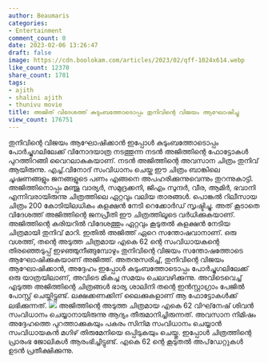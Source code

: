 ```yaml
---
author: Beaumaris
categories:
- Entertainment
comment_count: 0
date: 2023-02-06 13:26:47
draft: false
image: https://cdn.boolokam.com/articles/2023/02/qff-1024x614.webp
like_count: 12370
share_count: 1781
tags:
- ajith
- shalini ajith
- thunivu movie
title: അജിത് വിദേശത്ത് കുടുംബത്തോടൊപ്പം തുനിവിന്റെ വിജയം ആഘോഷിച്ചു
view_count: 176751
---
```


തുനിവിന്റെ വിജയം ആഘോഷിക്കാൻ ഇപ്പോൾ കുടുംബത്തോടൊപ്പം പോർച്ചുഗലിലേക്ക് വിനോദയാത്ര നടത്തുന്ന നടൻ അജിത്തിന്റെ ഫോട്ടോകൾ പുറത്തിറങ്ങി വൈറലാകുകയാണ്. നടൻ അജിത്തിന്റെ അവസാന ചിത്രം തുനിവ് ആയിരുന്നു. എച്ച്.വിനോദ് സംവിധാനം ചെയ്ത ഈ ചിത്രം ബാങ്കിലെ ചൂഷണങ്ങളും ജനങ്ങളുടെ പണം എങ്ങനെ അപഹരിക്കുന്നുവെന്നും തുറന്നുകാട്ടി. അജിത്തിനൊപ്പം മഞ്ജു വാര്യർ, സമുദ്രക്കനി, ജിഎം സുന്ദർ, വീര, ആമിർ, ഭവാനി എന്നിവരായിരുന്നു ചിത്രത്തിലെ ഏറ്റവും വലിയ താരങ്ങൾ. പൊങ്കൽ റിലീസായ ചിത്രം 200 കോടിയിലധികം കളക്ഷൻ നേടി റെക്കോർഡ് സൃഷ്ടിച്ചു. അത് കൂടാതെ വിദേശത്ത് അജിത്തിന്റെ ജനപ്രീതി ഈ ചിത്രത്തിലൂടെ വർധിക്കുകയാണ്. അജിത്തിന്റെ കരിയറിൽ വിദേശത്തും ഏറ്റവും കൂടുതൽ കളക്ഷൻ നേടിയ ചിത്രമായി തുനിവ് മാറി. ഇതിൽ അജിത്ത് ഏറെ സന്തോഷവാനാണ്. ഒരു വശത്ത്, തന്റെ അടുത്ത ചിത്രമായ എകെ 62 ന്റെ സംവിധായകന്റെ തിരഞ്ഞെടുപ്പ് ഇഴഞ്ഞുനീങ്ങുമ്പോഴും തുനിവിന്റെ വിജയം സന്തോഷത്തോടെ ആഘോഷിക്കുകയാണ് അജിത്ത്. അതനുസരിച്ച്, തുനിവിന്റെ വിജയം ആഘോഷിക്കാൻ, അദ്ദേഹം ഇപ്പോൾ കുടുംബത്തോടൊപ്പം പോർച്ചുഗലിലേക്ക് ഒരു യാത്രയിലാണ്, അവിടെ മികച്ച സമയം ചെലവഴിക്കുന്നു. അവിടെവെച്ച് എടുത്ത അജിത്തിന്റെ ചിത്രങ്ങൾ ഭാര്യ ശാലിനി തന്റെ ഇൻസ്റ്റാഗ്രാം പേജിൽ പോസ്റ്റ് ചെയ്തിട്ടുണ്ട്. ലക്ഷക്കണക്കിന് ലൈക്കുകളാണ് ആ ഫോട്ടോകൾക്ക് ലഭിക്കുന്നത്. ![](https://cdn.boolokam.com/articles/2023/02/qff-1024x614.webp) അജിത്തിന്റെ അടുത്ത ചിത്രമായ എകെ 62 വിഘ്‌നേഷ് ശിവൻ സംവിധാനം ചെയ്യാനായിരുന്നു ആദ്യം തീരുമാനിച്ചിരുന്നത്. അവസാന നിമിഷം അദ്ദേഹത്തെ പുറത്താക്കുകയും പകരം സിനിമ സംവിധാനം ചെയ്യാൻ സംവിധായകൻ മഗിഴ് തിരുമേനിയെ ഒപ്പിടുകയും ചെയ്തു. ഇപ്പോൾ ചിത്രത്തിന്റെ പ്രാരംഭ ജോലികൾ ആരംഭിച്ചിട്ടുണ്ട്. എകെ 62 ന്റെ കൂടുതൽ അപ്‌ഡേറ്റുകൾ ഉടൻ പ്രതീക്ഷിക്കുന്നു. &nbsp;